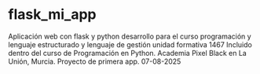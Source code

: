 # flask_mi_app
Aplicación web con flask y python
desarrollo para el curso programación y lenguaje estructurado y lenguaje de gestión
unidad formativa 1467
Incluido dentro del curso de Programación en Python. Academia Pixel Black en La Unión, Murcia. 
Proyecto de primera app. 07-08-2025
